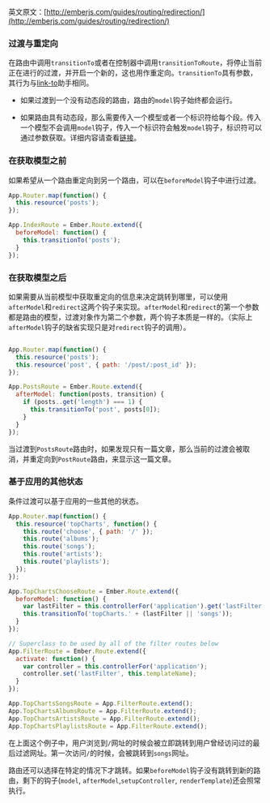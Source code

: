 英文原文：[http://emberjs.com/guides/routing/redirection/](http://emberjs.com/guides/routing/redirection/)

### 过渡与重定向

在路由中调用`transitionTo`或者在控制器中调用`transitionToRoute`，将停止当前正在进行的过渡，并开启一个新的，这也用作重定向。`transitionTo`具有参数，其行为与[link-to](/guides/templates/links)助手相同。

* 如果过渡到一个没有动态段的路由，路由的`model`钩子始终都会运行。

* 如果路由具有动态段，那么需要传入一个模型或者一个标识符给每个段。传入一个模型不会调用`model`钩子，传入一个标识符会触发`model`钩子，标识符可以通过参数获取。详细内容请查看[链接](/guides/templates/links)。

### 在获取模型之前

如果希望从一个路由重定向到另一个路由，可以在`beforeModel`钩子中进行过渡。

```javascript
App.Router.map(function() {
  this.resource('posts');
});

App.IndexRoute = Ember.Route.extend({
  beforeModel: function() {
    this.transitionTo('posts');
  }
});
```

### 在获取模型之后

如果需要从当前模型中获取重定向的信息来决定跳转到哪里，可以使用`afterModel`和`redirect`这两个钩子来实现。`afterModel`和`redirect`的第一个参数都是路由的模型，过渡对象作为第二个参数，两个钩子本质是一样的。（实际上`afterModel`钩子的缺省实现只是对`redirect`钩子的调用）。

```javascript

App.Router.map(function() {
  this.resource('posts');
  this.resource('post', { path: '/post/:post_id' });
});

App.PostsRoute = Ember.Route.extend({
  afterModel: function(posts, transition) {
    if (posts..get('length') === 1) {
      this.transitionTo('post', posts[0]);
    }
  }
});
```

当过渡到`PostsRoute`路由时，如果发现只有一篇文章，那么当前的过渡会被取消，并重定向到`PostRoute`路由，来显示这一篇文章。

### 基于应用的其他状态

条件过渡可以基于应用的一些其他的状态。

```javascript
App.Router.map(function() {
  this.resource('topCharts', function() {
    this.route('choose', { path: '/' });
    this.route('albums');
    this.route('songs');
    this.route('artists');
    this.route('playlists');
  });
});

App.TopChartsChooseRoute = Ember.Route.extend({
  beforeModel: function() {
    var lastFilter = this.controllerFor('application').get('lastFilter');
    this.transitionTo('topCharts.' + (lastFilter || 'songs'));
  }
});

// Superclass to be used by all of the filter routes below
App.FilterRoute = Ember.Route.extend({
  activate: function() {
    var controller = this.controllerFor('application');
    controller.set('lastFilter', this.templateName);
  }
});

App.TopChartsSongsRoute = App.FilterRoute.extend();
App.TopChartsAlbumsRoute = App.FilterRoute.extend();
App.TopChartsArtistsRoute = App.FilterRoute.extend();
App.TopChartsPlaylistsRoute = App.FilterRoute.extend();
```

在上面这个例子中，用户浏览到`/`网址的时候会被立即跳转到用户曾经访问过的最后过滤网址。第一次访问`/`的时候，会被跳转到`songs`网址。

路由还可以选择在特定的情况下才跳转。如果`beforeModel`钩子没有跳转到新的路由，剩下的钩子(`model`, `afterModel`,`setupController`, `renderTemplate`)还会照常执行。
